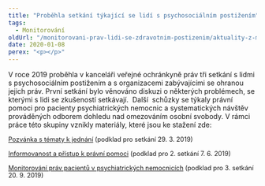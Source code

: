 ```yaml
---
title: "Proběhla setkání týkající se lidí s psychosociálním postižením"
tags:
  - Monitorování
oldUrl: "/monitorovani-prav-lidi-se-zdravotnim-postizenim/aktuality-z-monitorovani/aktuality-z-monitorovani-2020/probehla-setkani-tykajici-se-lidi-s-psychosocialnim-postizenim/"
date: 2020-01-08
perex: "<p></p>"
---
```


<!-- imported from the old website -->

<p>V roce 2019 proběhla v kanceláři veřejné ochránkyně práv tři setkání s lidmi s psychosociálním postižením a s organizacemi zabývajícími se ohranou jejich práv. První setkání bylo věnováno diskuzi o některých problémech, se kterými s lidi se zkušeností setkávají.  Další  schůzky se týkaly právní pomoci pro pacienty psychiatrických nemocnic a systematických návštěv prováděných odborem dohledu nad omezováním osobní svobody. V rámci práce této skupiny vznikly materiály, které jsou ke stažení zde:</p><p><a href="https://www.ochrance.cz/fileadmin/user_upload/CRPD/Aktuality-prilohy/Setkani-29_3_2019_Pozvanka.pdf" target="_blank" style="font-size: 12.8px;">Pozvánka s tématy k jednání</a><span style="font-size: 12.8px;"> (podklad pro setkání 29. 3. 2019)</span></p><p><a href="https://www.ochrance.cz/fileadmin/user_upload/CRPD/Aktuality-prilohy/Setkani-7_6_2019_Prava-lidi-s-psychosoc-postizenim.pdf" target="_blank" style="font-size: 12.8px;">Informovanost a přístup k právní pomoci</a><span style="font-size: 12.8px;"> (podklad pro 2. setkání 7. 6. 2019)</span></p><p><a href="https://www.ochrance.cz/fileadmin/user_upload/CRPD/Aktuality-prilohy/Setkani-20_9_2019_Monitorovani-psychiatric-nemocnic.pdf" target="_blank" style="font-size: 12.8px;">Monitorování práv pacientů v psychiatrických nemocnicích</a><span style="font-size: 12.8px;"> (podklad pro 3. setkání 20. 9. 2019)</span></p>
